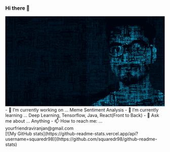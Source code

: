 ### Hi there 👋

<!--
**SquaredR98/SquaredR98** is a ✨ _special_ ✨ repository because its `README.md` (this file) appears on your GitHub profile.

Here are some ideas to get you started:
-->
<img src="https://raw.githubusercontent.com/SquaredR98/SquaredR98/main/background.png" />
- 🔭 I’m currently working on ... Meme Sentiment Analysis
- 🌱 I’m currently learning ... Deep Learning, Tensorflow, Java, React(Front to Back)
<!-- 👯 I’m looking to collaborate on ... 
- 🤔 I’m looking for help with ...-->
- 💬 Ask me about ... Anything
- 📫 How to reach me: ... yourfriendraviranjan@gmail.com
</br>
[![My GitHub stats](https://github-readme-stats.vercel.app/api?username=squaredr98)](https://github.com/squaredr98/github-readme-stats)
